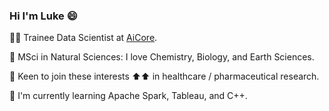 ### Hi I'm Luke :smile:

👨‍💻 Trainee Data Scientist at [AiCore](https://www.theaicore.com/).

:microscope: MSci in Natural Sciences: I love Chemistry, Biology, and Earth Sciences.

:pill: Keen to join these interests :arrow_up::arrow_up: in healthcare / pharmaceutical research.

:seedling: I'm currently learning Apache Spark, Tableau, and C++.






